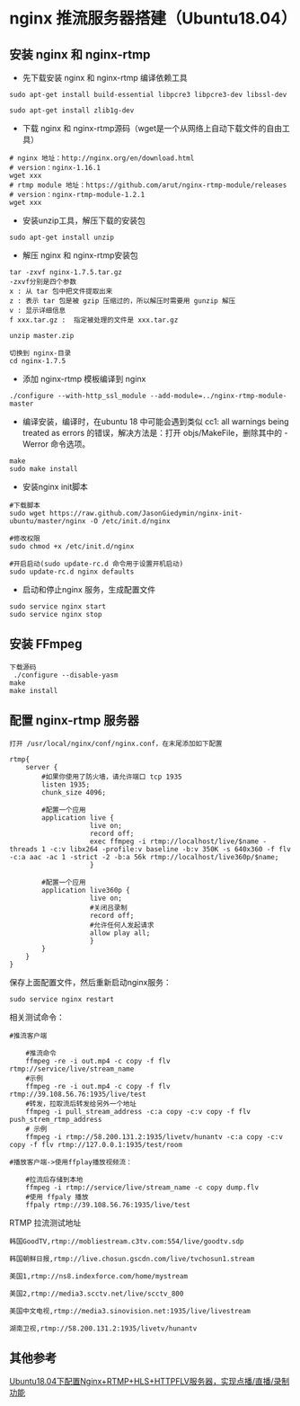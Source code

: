 # nginx 推流服务器搭建（Ubuntu18.04）

## 安装  nginx 和 nginx-rtmp

- 先下载安装  nginx 和 nginx-rtmp 编译依赖工具

```shell
sudo apt-get install build-essential libpcre3 libpcre3-dev libssl-dev

sudo apt-get install zlib1g-dev
```

- 下载 nginx 和 nginx-rtmp源码（wget是一个从网络上自动下载文件的自由工具）

```Shell
# nginx 地址：http://nginx.org/en/download.html
# version：nginx-1.16.1
wget xxx
# rtmp module 地址：https://github.com/arut/nginx-rtmp-module/releases
# version：nginx-rtmp-module-1.2.1
wget xxx
```

- 安装unzip工具，解压下载的安装包

```shell
sudo apt-get install unzip
```

- 解压 nginx 和 nginx-rtmp安装包

```shell
tar -zxvf nginx-1.7.5.tar.gz
-zxvf分别是四个参数
x : 从 tar 包中把文件提取出来
z : 表示 tar 包是被 gzip 压缩过的，所以解压时需要用 gunzip 解压
v : 显示详细信息
f xxx.tar.gz :  指定被处理的文件是 xxx.tar.gz

unzip master.zip

切换到 nginx-目录
cd nginx-1.7.5
```

- 添加 nginx-rtmp 模板编译到 nginx

```shell
./configure --with-http_ssl_module --add-module=../nginx-rtmp-module-master
```

- 编译安装，编译时，在ubuntu 18 中可能会遇到类似 cc1: all warnings being treated as errors 的错误，解决方法是：打开 objs/MakeFile，删除其中的 -Werror 命令选项。

```shell
make
sudo make install
```

- 安装nginx init脚本

```shell
#下载脚本
sudo wget https://raw.github.com/JasonGiedymin/nginx-init-ubuntu/master/nginx -O /etc/init.d/nginx

#修改权限
sudo chmod +x /etc/init.d/nginx

#开启启动(sudo update-rc.d 命令用于设置开机启动)
sudo update-rc.d nginx defaults
```

- 启动和停止nginx 服务，生成配置文件

```shell
sudo service nginx start
sudo service nginx stop
```

## 安装 FFmpeg

```shell
下载源码
 ./configure --disable-yasm
make
make install
```

## 配置 nginx-rtmp 服务器

```shell
打开 /usr/local/nginx/conf/nginx.conf，在末尾添加如下配置

rtmp{
    server {
        #如果你使用了防火墙，请允许端口 tcp 1935
        listen 1935;
        chunk_size 4096;

        #配置一个应用
        application live {
                    live on;
                    record off;
                    exec ffmpeg -i rtmp://localhost/live/$name -threads 1 -c:v libx264 -profile:v baseline -b:v 350K -s 640x360 -f flv -c:a aac -ac 1 -strict -2 -b:a 56k rtmp://localhost/live360p/$name;
                    }

        #配置一个应用
        application live360p {
                    live on;
                    #关闭吕录制
                    record off;
                    #允许任何人发起请求
                    allow play all;
                    }
        }
    }
}

```

保存上面配置文件，然后重新启动nginx服务：

```shell
sudo service nginx restart
```

相关测试命令：

```shell
#推流客户端

    #推流命令
    ffmpeg -re -i out.mp4 -c copy -f flv rtmp://service/live/stream_name
    #示例
    ffmpeg -re -i out.mp4 -c copy -f flv rtmp://39.108.56.76:1935/live/test
    #转发，拉取流后转发给另外一个地址
    ffmpeg -i pull_stream_address -c:a copy -c:v copy -f flv push_strem_rtmp_address
    # 示例
    ffmpeg -i rtmp://58.200.131.2:1935/livetv/hunantv -c:a copy -c:v copy -f flv rtmp://127.0.0.1:1935/test/room

#播放客户端->使用ffplay播放视频流：

    #拉流后存储到本地
    ffmpeg -i rtmp://service/live/stream_name -c copy dump.flv
    #使用 ffpaly 播放
    ffpaly rtmp://39.108.56.76:1935/live/test
```

RTMP 拉流测试地址

```log
韩国GoodTV,rtmp://mobliestream.c3tv.com:554/live/goodtv.sdp

韩国朝鲜日报,rtmp://live.chosun.gscdn.com/live/tvchosun1.stream

美国1,rtmp://ns8.indexforce.com/home/mystream

美国2,rtmp://media3.scctv.net/live/scctv_800

美国中文电视,rtmp://media3.sinovision.net:1935/live/livestream

湖南卫视,rtmp://58.200.131.2:1935/livetv/hunantv
```

## 其他参考

[Ubuntu18.04下配置Nginx+RTMP+HLS+HTTPFLV服务器，实现点播/直播/录制功能](https://www.cnblogs.com/daner1257/p/10549232.html)